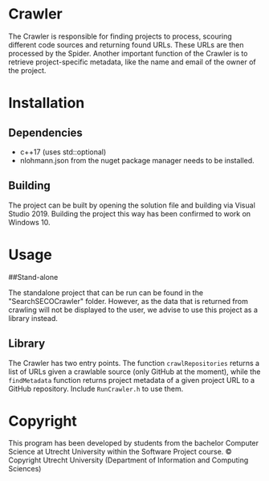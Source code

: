 # Crawler

The Crawler is responsible for finding projects to process, scouring different code sources and returning found URLs. 
These URLs are then processed by the Spider. Another important function of the Crawler is to retrieve project-specific metadata, like the name and email of the owner of the project.

# Installation

## Dependencies

* c++17 (uses std::optional)
* nlohmann.json from the nuget package manager needs to be installed.
## Building

The project can be built by opening the solution file and building via Visual Studio 2019.
Building the project this way has been confirmed to work on Windows 10.
# Usage

##Stand-alone

The standalone project that can be run can be found in the "SearchSECOCrawler" folder.
However, as the data that is returned from crawling will not be displayed to the user,
we advise to use this project as a library instead.

## Library

The Crawler has two entry points. The function `crawlRepositories` returns a list of URLs given a crawlable source (only GitHub at the moment), 
while the `findMetadata` function returns project metadata of a given project URL to a GitHub repository. Include `RunCrawler.h` to use them.
# Copyright

This program has been developed by students from the bachelor Computer Science at Utrecht University within the Software Project course.
© Copyright Utrecht University (Department of Information and Computing Sciences)


